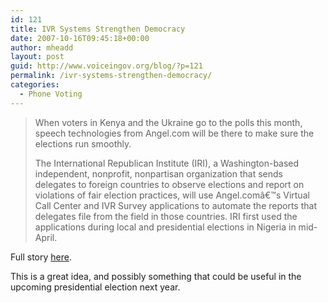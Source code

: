 ```yaml
---
id: 121
title: IVR Systems Strengthen Democracy
date: 2007-10-16T09:45:18+00:00
author: mheadd
layout: post
guid: http://www.voiceingov.org/blog/?p=121
permalink: /ivr-systems-strengthen-democracy/
categories:
  - Phone Voting
---
```

> When voters in Kenya and the Ukraine go to the polls this month, speech technologies from Angel.com will be there to make sure the elections run smoothly. 
> 
> The International Republican Institute (IRI), a Washington-based independent, nonprofit, nonpartisan organization that sends delegates to foreign countries to observe elections and report on violations of fair election practices, will use Angel.comâ€™s Virtual Call Center and IVR Survey applications to automate the reports that delegates file from the field in those countries. IRI first used the applications during local and presidential elections in Nigeria in mid-April.

Full story <a href="http://www.speechtechmag.com/Articles/ReadArticle.aspx?ArticleID=39747" target="_blank">here</a>.

This is a great idea, and possibly something that could be useful in the upcoming presidential election next year.
